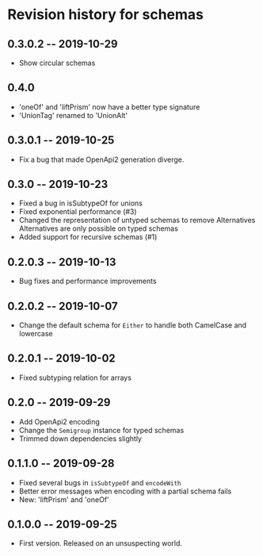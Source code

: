 # Revision history for schemas
## 0.3.0.2 --  2019-10-29
* Show circular schemas

## 0.4.0
* 'oneOf' and 'liftPrism' now have a better type signature
* 'UnionTag' renamed to 'UnionAlt'

## 0.3.0.1 --  2019-10-25
* Fix a bug that made OpenApi2 generation diverge.

## 0.3.0 --  2019-10-23
* Fixed a bug in isSubtypeOf for unions
* Fixed exponential performance (#3)
* Changed the representation of untyped schemas to remove Alternatives
  Alternatives are only possible on typed schemas
* Added support for recursive schemas (#1)

## 0.2.0.3 --  2019-10-13
* Bug fixes and performance improvements

## 0.2.0.2 --  2019-10-07
* Change the default schema for `Either` to handle both CamelCase and lowercase

## 0.2.0.1 --  2019-10-02
* Fixed subtyping relation for arrays

## 0.2.0 --  2019-09-29
* Add OpenApi2 encoding
* Change the `Semigroup` instance for typed schemas
* Trimmed down dependencies slightly

## 0.1.1.0 --  2019-09-28
* Fixed several bugs in `isSubtypeOf` and `encodeWith`
* Better error messages when encoding with a partial schema fails
* New: 'liftPrism' and 'oneOf'

## 0.1.0.0 -- 2019-09-25

* First version. Released on an unsuspecting world.
